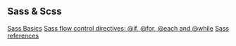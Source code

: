 ## Sass & Scss
[Sass Basics](https://sass-lang.com/guide/)
[Sass flow control directives: @if, @for, @each and @while](https://sass-lang.com/documentation/at-rules/control/)
[Sass references](https://sass-lang.com/documentation/)
